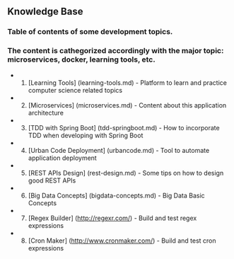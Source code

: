 ## Knowledge Base

### Table of contents of some development topics. 

### The content is cathegorized accordingly with the major topic: microservices, docker, learning tools, etc. 

* 1) [Learning Tools] (learning-tools.md) - Platform to learn and practice computer science related topics
* 2) [Microservices] (microservices.md) - Content about this application architecture
* 3) [TDD with Spring Boot] (tdd-springboot.md) - How to incorporate TDD when developing with Spring Boot
* 4) [Urban Code Deployment] (urbancode.md) - Tool to automate application deployment
* 5) [REST APIs Design] (rest-design.md) - Some tips on how to design good REST APIs
* 6) [Big Data Concepts] (bigdata-concepts.md) - Big Data Basic Concepts
* 7) [Regex Builder] (http://regexr.com/) - Build and test regex expressions
* 8) [Cron Maker] (http://www.cronmaker.com/) - Build and test cron expressions

